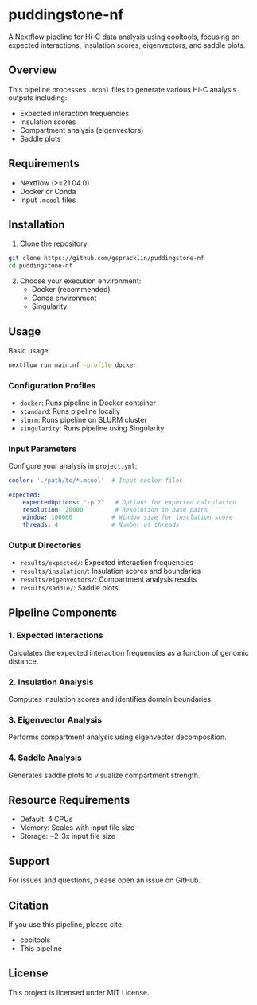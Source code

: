 # puddingstone-nf

A Nextflow pipeline for Hi-C data analysis using cooltools, focusing on expected interactions, insulation scores, eigenvectors, and saddle plots.

## Overview

This pipeline processes `.mcool` files to generate various Hi-C analysis outputs including:
- Expected interaction frequencies
- Insulation scores
- Compartment analysis (eigenvectors)
- Saddle plots

## Requirements

- Nextflow (>=21.04.0)
- Docker or Conda
- Input `.mcool` files

## Installation

1. Clone the repository:
```bash
git clone https://github.com/gspracklin/puddingstone-nf
cd puddingstone-nf
```

2. Choose your execution environment:
   - Docker (recommended)
   - Conda environment
   - Singularity

## Usage

Basic usage:
```bash
nextflow run main.nf -profile docker
```

### Configuration Profiles

- `docker`: Runs pipeline in Docker container
- `standard`: Runs pipeline locally
- `slurm`: Runs pipeline on SLURM cluster
- `singularity`: Runs pipeline using Singularity

### Input Parameters

Configure your analysis in `project.yml`:

```yaml
cooler: './path/to/*.mcool'  # Input cooler files

expected:
    expectedOptions: "-p 2"   # Options for expected calculation
    resolution: 20000         # Resolution in base pairs
    window: 100000           # Window size for insulation score
    threads: 4               # Number of threads
```

### Output Directories

- `results/expected/`: Expected interaction frequencies
- `results/insulation/`: Insulation scores and boundaries
- `results/eigenvectors/`: Compartment analysis results
- `results/saddle/`: Saddle plots

## Pipeline Components

### 1. Expected Interactions
Calculates the expected interaction frequencies as a function of genomic distance.

### 2. Insulation Analysis
Computes insulation scores and identifies domain boundaries.

### 3. Eigenvector Analysis
Performs compartment analysis using eigenvector decomposition.

### 4. Saddle Analysis
Generates saddle plots to visualize compartment strength.

## Resource Requirements

- Default: 4 CPUs
- Memory: Scales with input file size
- Storage: ~2-3x input file size

## Support

For issues and questions, please open an issue on GitHub.

## Citation

If you use this pipeline, please cite:
- cooltools
- This pipeline

## License

This project is licensed under MIT License.